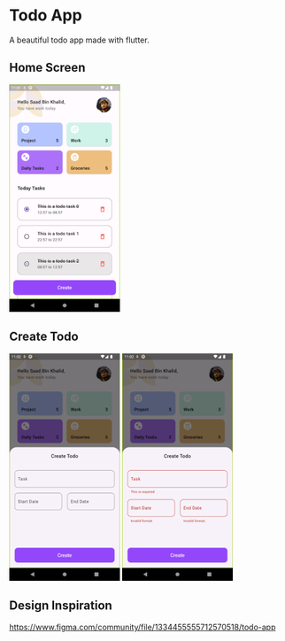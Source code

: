 # Todo App

A beautiful todo app made with flutter.

## Home Screen

<img src="./docs/home.png" width=200>

## Create Todo

<div>
<img src="./docs/form.png" width=200>
<img src="./docs/form_error.png" width=200>
</div>

## Design Inspiration

https://www.figma.com/community/file/1334455555712570518/todo-app